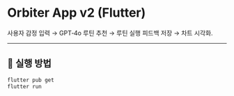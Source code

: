 # Orbiter App v2 (Flutter)

사용자 감정 입력 → GPT‑4o 루틴 추천 → 루틴 실행 피드백 저장 → 차트 시각화.

---

## 🚀 실행 방법

```bash
flutter pub get
flutter run

